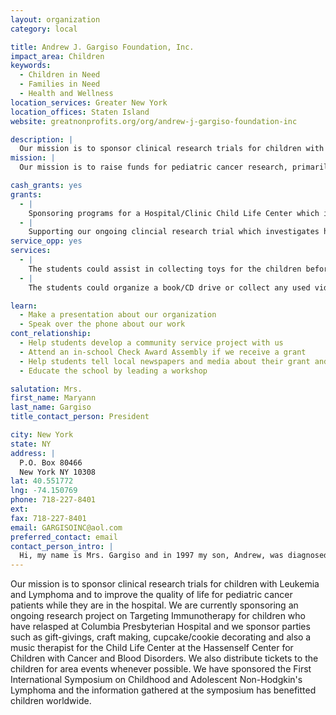 ```yaml
---
layout: organization
category: local

title: Andrew J. Gargiso Foundation, Inc.
impact_area: Children
keywords: 
  - Children in Need
  - Families in Need
  - Health and Wellness
location_services: Greater New York
location_offices: Staten Island
website: greatnonprofits.org/org/andrew-j-gargiso-foundation-inc

description: |
  Our mission is to sponsor clinical research trials for children with Leukemia and Lymphoma and to improve the quality of life for pediatric cancer patients while they are in the hospital.  We are currently sponsoring an ongoing research project on Targeting Immunotherapy for children who have relasped at Columbia Presbyterian Hospital and we sponsor parties such as gift-givings, craft making, cupcake/cookie decorating  and also a music therapist for the Child Life Center at the Hassenself Center for Children with Cancer and Blood Disorders. We also distribute tickets to the children for area events whenever possible.  We have sponsored the First International Symposium on Childhood and Adolescent Non-Hodgkin's Lymphoma and the information gathered at the symposium has benefitted children worldwide.
mission: |
  Our mission is to raise funds for pediatric cancer research, primarily Burkitt's Lymphoma/Acute Lymphoblastic Leukemia. The funds will also be used to improve the quality of life for patients within other not-for-profit health facilities. Our family has the additional benefit of being able to offer other families hope by witnessing the miracle of our son, who has suffered so unbearably and has survived. We now carry all the children we met along the way in our hearts as if they were our own children and know that we must help find a cure so the pain can end. 

cash_grants: yes
grants: 
  - |
    Sponsoring programs for a Hospital/Clinic Child Life Center which includes:  Music/Art Therapy, TV/Video/Entertainment Systems, computers, books, tapes, event tickets, holiday parties, gift-giving, and other items as needed.   $250 - $1,000
  - |
    Supporting our ongoing clincial research trial which investigates how using "Targeting Immunotherapy" can help children with recurring Leukemia/Lymphoma.  This therapy aims at destroying just the bad cancer cells so that the good/healthy cells are not damaged.   $1,000.00
service_opp: yes
services: 
  - |
    The students could assist in collecting toys for the children before gift-giving parties throughout the year.
  - |
    The students could organize a book/CD drive or collect any used video/entertainment equipment that is still in good working condition for the children.  (ex: Game Systems, hand-held games, CD's, or tapes)

learn: 
  - Make a presentation about our organization
  - Speak over the phone about our work
cont_relationship: 
  - Help students develop a community service project with us
  - Attend an in-school Check Award Assembly if we receive a grant
  - Help students tell local newspapers and media about their grant and/or project with us
  - Educate the school by leading a workshop

salutation: Mrs.
first_name: Maryann
last_name: Gargiso
title_contact_person: President

city: New York
state: NY
address: |
  P.O. Box 80466  
  New York NY 10308
lat: 40.551772
lng: -74.150769
phone: 718-227-8401
ext: 
fax: 718-227-8401
email: GARGISOINC@aol.com
preferred_contact: email
contact_person_intro: |
  Hi, my name is Mrs. Gargiso and in 1997 my son, Andrew, was diagnosed with cancer.  In honor of him we established the foundation in 1999.  My son is an inspiration to everyone he meets and more importantly, he offers hope to all children with cancer and their families.  In the past few years we have carried out our mission by raising over $100,000 for children with cancer.  The first time we worked with the Common Cents Program was in Andrew's school.  He was honored and proud that his schoolmates choose to support our cause to help other children with cancer.  Since then, we have been fortunate to be chosen each year not only by our local schools but from schools  outside of Staten Island too.  It is our hope that the students will continue to support us because together, we will make a difference in the life of a child with cancer.
---
```

Our mission is to sponsor clinical research trials for children with Leukemia and Lymphoma and to improve the quality of life for pediatric cancer patients while they are in the hospital.  We are currently sponsoring an ongoing research project on Targeting Immunotherapy for children who have relasped at Columbia Presbyterian Hospital and we sponsor parties such as gift-givings, craft making, cupcake/cookie decorating  and also a music therapist for the Child Life Center at the Hassenself Center for Children with Cancer and Blood Disorders. We also distribute tickets to the children for area events whenever possible.  We have sponsored the First International Symposium on Childhood and Adolescent Non-Hodgkin's Lymphoma and the information gathered at the symposium has benefitted children worldwide.